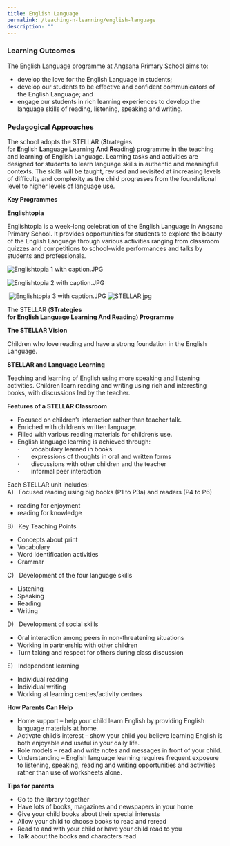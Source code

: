 ```yaml
---
title: English Language
permalink: /teaching-n-learning/english-language
description: ""
---
```



### **Learning Outcomes**

The English Language programme at Angsana Primary School aims to:

*   develop the love for the English Language in students;
*   develop our students to be effective and confident communicators of the English Language; and
*   engage our students in rich learning experiences to develop the language skills of reading, listening, speaking and writing.

### **Pedagogical Approaches**

The school adopts the STELLAR (**St**rategies for **E**nglish **L**anguage **L**earning **A**nd **R**eading) programme in the teaching and learning of English Language. Learning tasks and activities are designed for students to learn language skills in authentic and meaningful contexts. The skills will be taught, revised and revisited at increasing levels of difficulty and complexity as the child progresses from the foundational level to higher levels of language use.  

  

**Key Programmes**

**Englishtopia**

Englishtopia is a week-long celebration of the English Language in Angsana Primary School. It provides opportunities for students to explore the beauty of the English Language through various activities ranging from classroom quizzes and competitions to school-wide performances and talks by students and professionals. 

  

  

![Englishtopia 1 with caption.JPG](https://angsanapri.moe.edu.sg/qql/slot/u167/academic_programmes/English/Englishtopia%201%20with%20caption.JPG)  


  

![Englishtopia 2 with caption.JPG](https://angsanapri.moe.edu.sg/qql/slot/u167/academic_programmes/English/Englishtopia%202%20with%20caption.JPG)  


 ![Englishtopia 3 with caption.JPG](https://angsanapri.moe.edu.sg/qql/slot/u167/academic_programmes/English/Englishtopia%203%20with%20caption.JPG) ![STELLAR.jpg](https://angsanapri.moe.edu.sg/qql/slot/u167/academic_programmes/English/STELLAR.jpg)

The STELLAR (**STrategies for English Language Learning And Reading) Programme**

**The STELLAR Vision**

Children who love reading and have a strong foundation in the English Language.

**STELLAR and Language Learning**

Teaching and learning of English using more speaking and listening activities. Children learn reading and writing using rich and interesting books, with discussions led by the teacher.

**Features of a STELLAR Classroom**

*   Focused on children’s interaction rather than teacher talk.
*   Enriched with children’s written language.
*   Filled with various reading materials for children’s use.
*   English language learning is achieved through:  
    ·       vocabulary learned in books  
    ·       expressions of thoughts in oral and written forms  
    ·       discussions with other children and the teacher  
    ·       informal peer interaction  
    

Each STELLAR unit includes:  
A)   Focused reading using big books (P1 to P3a) and readers (P4 to P6)  

*   reading for enjoyment
*   reading for knowledge

B)   Key Teaching Points  

*   Concepts about print
*   Vocabulary
*   Word identification activities
*   Grammar

C)   Development of the four language skills  

*   Listening
*   Speaking
*   Reading
*   Writing

D)   Development of social skills  

*   Oral interaction among peers in non-threatening situations
*   Working in partnership with other children
*   Turn taking and respect for others during class discussion

E)   Independent learning  

*   Individual reading
*   Individual writing
*   Working at learning centres/activity centres

**How Parents Can Help**  

*   Home support – help your child learn English by providing English language materials at home.
*   Activate child’s interest – show your child you believe learning English is both enjoyable and useful in your daily life.
*   Role models – read and write notes and messages in front of your child.
*   Understanding – English language learning requires frequent exposure to listening, speaking, reading and writing opportunities and activities rather than use of worksheets alone.

**Tips for parents**  

*   Go to the library together
*   Have lots of books, magazines and newspapers in your home
*   Give your child books about their special interests
*   Allow your child to choose books to read and reread
*   Read to and with your child or have your child read to you
*   Talk about the books and characters read